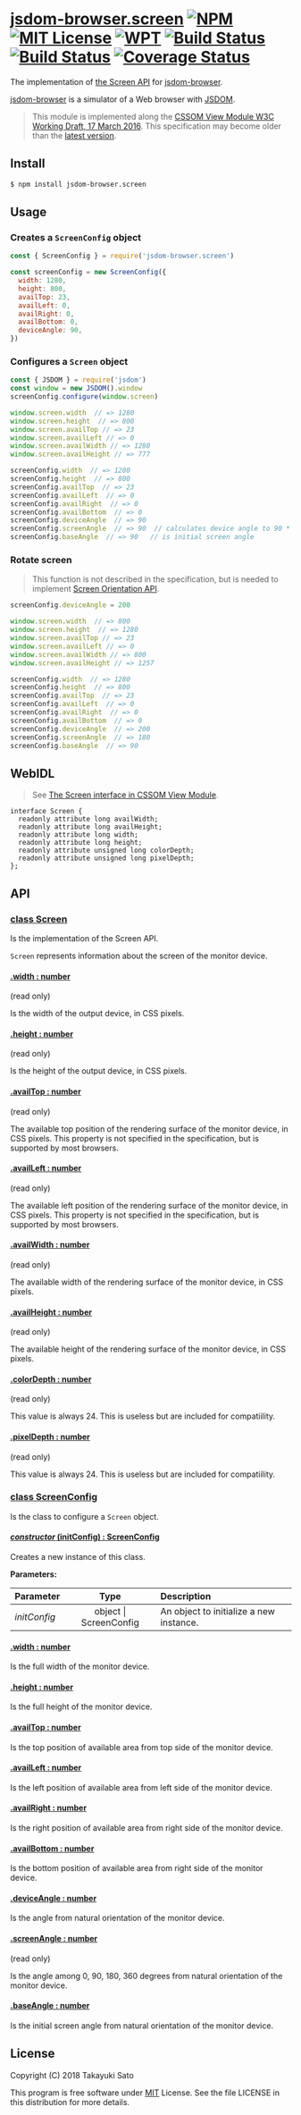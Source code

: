 # [jsdom-browser.screen][repo-url] [![NPM][npm-img]][npm-url] [![MIT License][mit-img]][mit-url] [![WPT][wpt-img]][wpt-url] [![Build Status][travis-img]][travis-url] [![Build Status][appveyor-img]][appveyor-url] [![Coverage Status][coverage-img]][coverage-url]

The implementation of [the Screen API][spec-url] for [jsdom-browser][jsdom-browser-url].

[jsdom-browser][jsdom-browser-url] is a simulator of a Web browser with [JSDOM][jsdom-url].

> This module is implemented along the [CSSOM View Module W3C Working Draft, 17 March 2016][latest-spec-url]. This specification may become older than the [latest version][latest-spec-url].


## Install

```sh
$ npm install jsdom-browser.screen
```


## Usage

### Creates a `ScreenConfig` object

```js
const { ScreenConfig } = require('jsdom-browser.screen')

const screenConfig = new ScreenConfig({
  width: 1280,
  height: 800,
  availTop: 23,
  availLeft: 0,
  availRight: 0,
  availBottom: 0,
  deviceAngle: 90,
})
```

### Configures a `Screen` object

```js
const { JSDOM } = require('jsdom')
const window = new JSDOM().window
screenConfig.configure(window.screen)

window.screen.width  // => 1280
window.screen.height  // => 800
window.screen.availTop // => 23
window.screen.availLeft // => 0
window.screen.availWidth // => 1280
window.screen.availHeight // => 777

screenConfig.width  // => 1280
screenConfig.height  // => 800
screenConfig.availTop  // => 23
screenConfig.availLeft  // => 0
screenConfig.availRight  // => 0
screenConfig.availBottom  // => 0
screenConfig.deviceAngle  // => 90
screenConfig.screenAngle  // => 90  // calculates device angle to 90 * n (n = 0〜3)
screenConfig.baseAngle  // => 90   // is initial screen angle
```

### Rotate screen

> This function is not described in the specification, but is needed
> to implement [Screen Orientation API][orientation-spec-url].

```js
screenConfig.deviceAngle = 200

window.screen.width  // => 800
window.screen.height  // => 1280
window.screen.availTop // => 23
window.screen.availLeft // => 0
window.screen.availWidth // => 800
window.screen.availHeight // => 1257

screenConfig.width  // => 1280
screenConfig.height  // => 800
screenConfig.availTop  // => 23
screenConfig.availLeft  // => 0
screenConfig.availRight  // => 0
screenConfig.availBottom  // => 0
screenConfig.deviceAngle  // => 200
screenConfig.screenAngle  // => 180
screenConfig.baseAngle  // => 90
```


## WebIDL

> See [The Screen interface in CSSOM View Module][webidl-url].

```
interface Screen {
  readonly attribute long availWidth;
  readonly attribute long availHeight;
  readonly attribute long width;
  readonly attribute long height;
  readonly attribute unsigned long colorDepth;
  readonly attribute unsigned long pixelDepth;
};
```

## API

### <u>class Screen</u>

Is the implementation of the Screen API.

`Screen` represents information about the screen of the monitor device.

#### <u>.width : number</u>

(read only)

Is the width of the output device, in CSS pixels.

#### <u>.height : number</u>

(read only)

Is the height of the output device, in CSS pixels.

#### <u>.availTop : number</u>

(read only)

The available top position of the rendering surface of the monitor device, in CSS pixels. This property is not specified in the specification, but is supported by most browsers.

#### <u>.availLeft : number</u>

(read only)

The available left position of the rendering surface of the monitor device, in CSS pixels. This property is not specified in the specification, but is supported by most browsers.

#### <u>.availWidth : number</u>

(read only)

The available width of the rendering surface of the monitor device, in CSS pixels.

#### <u>.availHeight : number</u>

(read only)

The available height of the rendering surface of the monitor device, in CSS pixels.

#### <u>.colorDepth : number</u>

(read only)

This value is always 24. This is useless but are included for compatiility.

#### <u>.pixelDepth : number</u>

(read only)

This value is always 24. This is useless but are included for compatiility.


### <u>class ScreenConfig</u>

Is the class to configure a `Screen` object.

#### <u>*constructor* (initConfig) : ScreenConfig</u>

Creates a new instance of this class.

**Parameters:**

| Parameter    | Type                       | Description                      |
|:-------------|:--------------------------:|:---------------------------------|
| *initConfig* | object &#124; ScreenConfig | An object to initialize a new instance.|

#### <u>.width : number</u>

Is the full width of the monitor device.

#### <u>.height : number</u>

Is the full height of the monitor device.

#### <u>.availTop : number</u>

Is the top position of available area from top side of the monitor device.

#### <u>.availLeft : number</u>

Is the left position of available area from left side of the monitor device.

#### <u>.availRight : number</u>

Is the right position of available area from right side of the monitor device.

#### <u>.availBottom : number</u>

Is the bottom position of available area from right side of the monitor device.

#### <u>.deviceAngle : number</u>

Is the angle from natural orientation of the monitor device.

#### <u>.screenAngle : number</u>

(read only)

Is the angle among 0, 90, 180, 360 degrees from natural orientation of the monitor device.

#### <u>.baseAngle : number</u>

Is the initial screen angle from natural orientation of the monitor device.

## License

Copyright (C) 2018 Takayuki Sato

This program is free software under [MIT][mit-url] License.
See the file LICENSE in this distribution for more details.


[repo-url]: https://github.com/sttk/jsdom-browser.screen/

[npm-img]: https://img.shields.io/badge/npm-v0.0.0-blue.svg
[npm-url]: https://www.npmjs.org/package/jsdom-browser.screen/

[mit-img]: https://img.shields.io/badge/license-MIT-green.svg
[mit-url]: https://opensource.org/licenses/MIT

[wpt-img]: https://img.shields.io/badge/web--platform--tests-pass-brightgreen.svg
[wpt-url]: https://github.com/web-platform-tests/wpt

[travis-img]: https://travis-ci.org/sttk/jsdom-browser.screen.svg?branch=master
[travis-url]: https://travis-ci.org/sttk/jsdom-browser.screen

[appveyor-img]: https://ci.appveyor.com/api/projects/status/github/sttk/jsdom-browser.screen?branch=master&svg=true
[appveyor-url]: https://ci.appveyor.com/project/sttk/jsdom-browser-screen

[coverage-img]: https://coveralls.io/repos/github/sttk/jsdom-browser.screen/badge.svg?branch=master
[coverage-url]: https://coveralls.io/github/sttk/jsdom-browser.screen?branch=master

[spec-url]: https://www.w3.org/TR/2016/WD-cssom-view-1-20160317/#the-screen-interface
[webidl-url]: https://www.w3.org/TR/2016/WD-cssom-view-1-20160317/#screen
[latest-spec-url]: https://www.w3.org/TR/cssom-view-1/#the-screen-interface
[orientation-spec-url]: https://www.w3.org/TR/screen-orientation/

[jsdom-url]: https://github.com/jsdom/jsdom
[jsdom-browser-url]: https://github.com/sttk/jsdom-browser

